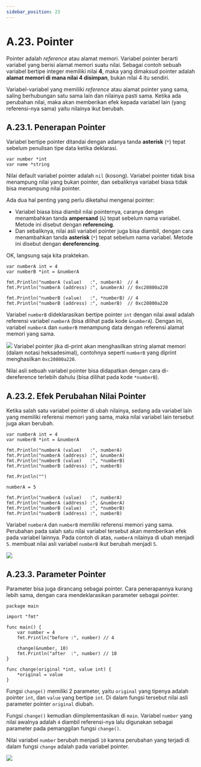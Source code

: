 ```yaml
---
sidebar_position: 23
---
```


# A.23. Pointer


Pointer adalah  _reference_  atau alamat memori. Variabel pointer berarti variabel yang berisi alamat memori suatu nilai. Sebagai contoh sebuah variabel bertipe integer memiliki nilai  **4**, maka yang dimaksud pointer adalah  **alamat memori di mana nilai 4 disimpan**, bukan nilai 4 itu sendiri.

Variabel-variabel yang memiliki  _reference_  atau alamat pointer yang sama, saling berhubungan satu sama lain dan nilainya pasti sama. Ketika ada perubahan nilai, maka akan memberikan efek kepada variabel lain (yang referensi-nya sama) yaitu nilainya ikut berubah.

## A.23.1. Penerapan Pointer

Variabel bertipe pointer ditandai dengan adanya tanda  **asterisk**  (`*`) tepat sebelum penulisan tipe data ketika deklarasi.

```
var number *int
var name *string
```
Nilai default variabel pointer adalah  `nil`  (kosong). Variabel pointer tidak bisa menampung nilai yang bukan pointer, dan sebaliknya variabel biasa tidak bisa menampung nilai pointer.

Ada dua hal penting yang perlu diketahui mengenai pointer:

-   Variabel biasa bisa diambil nilai pointernya, caranya dengan menambahkan tanda  **ampersand**  (`&`) tepat sebelum nama variabel. Metode ini disebut dengan  **referencing**.
-   Dan sebaliknya, nilai asli variabel pointer juga bisa diambil, dengan cara menambahkan tanda  **asterisk**  (`*`) tepat sebelum nama variabel. Metode ini disebut dengan  **dereferencing**.

OK, langsung saja kita praktekan.

```
var numberA int = 4
var numberB *int = &numberA

fmt.Println("numberA (value)   :", numberA)  // 4
fmt.Println("numberA (address) :", &numberA) // 0xc20800a220

fmt.Println("numberB (value)   :", *numberB) // 4
fmt.Println("numberB (address) :", numberB)  // 0xc20800a220
```
Variabel `numberB` dideklarasikan bertipe pointer `int` dengan nilai awal adalah referensi variabel `numberA` (bisa dilihat pada kode `&numberA`). Dengan ini, variabel `numberA` dan `numberB` menampung data dengan referensi alamat memori yang sama.

**![](https://lh7-rt.googleusercontent.com/docsz/AD_4nXd0-zxhmcNLthj2icZ0A8MvK-38wRCJQJETFMKGB0etiGvSFjvdQgkkKJFBli0PZKbVQdDIhesf_AirA9LWBXTbPA_tYa1qJQm0TPLWT6eF9FdyBEgtgDZY-Gd54d7D7Lu_CWPcPNJhVSzdmXFlH_AhTtg4?key=d3s-vJLBsYtwvRvGfZhdnw)**
Variabel pointer jika di-print akan menghasilkan string alamat memori (dalam notasi heksadesimal), contohnya seperti  `numberB`  yang diprint menghasilkan  `0xc20800a220`.

Nilai asli sebuah variabel pointer bisa didapatkan dengan cara di-dereference terlebih dahulu (bisa dilihat pada kode  `*numberB`).

## A.23.2. Efek Perubahan Nilai Pointer

Ketika salah satu variabel pointer di ubah nilainya, sedang ada variabel lain yang memiliki referensi memori yang sama, maka nilai variabel lain tersebut juga akan berubah.

```
var numberA int = 4
var numberB *int = &numberA

fmt.Println("numberA (value)   :", numberA)
fmt.Println("numberA (address) :", &numberA)
fmt.Println("numberB (value)   :", *numberB)
fmt.Println("numberB (address) :", numberB)

fmt.Println("")

numberA = 5

fmt.Println("numberA (value)   :", numberA)
fmt.Println("numberA (address) :", &numberA)
fmt.Println("numberB (value)   :", *numberB)
fmt.Println("numberB (address) :", numberB)
```

Variabel  `numberA`  dan  `numberB`  memiliki referensi memori yang sama. Perubahan pada salah satu nilai variabel tersebut akan memberikan efek pada variabel lainnya. Pada contoh di atas,  `numberA`  nilainya di ubah menjadi  `5`. membuat nilai asli variabel  `numberB`  ikut berubah menjadi  `5`.

**![](https://lh7-rt.googleusercontent.com/docsz/AD_4nXdRK1itvQ3Wp6DYYpLP-aYrfa2wK4ZjMEgVQTwA44p-SXbm0OOURsGd9Ec_UJZ60B3hWEfQDYAqHCMMQwjOcgnOZlKfovAqKDCuqAXLQm4v2V73gJP_z5cvSKBF2gRrK3eT2zpMM3nGC1IwFnA-dXf5BP9L?key=d3s-vJLBsYtwvRvGfZhdnw)**

## A.23.3. Parameter Pointer

Parameter bisa juga dirancang sebagai pointer. Cara penerapannya kurang lebih sama, dengan cara mendeklarasikan parameter sebagai pointer.

```
package main

import "fmt"

func main() {
    var number = 4
    fmt.Println("before :", number) // 4

    change(&number, 10)
    fmt.Println("after  :", number) // 10
}

func change(original *int, value int) {
    *original = value
}
```

Fungsi  `change()`  memiliki 2 parameter, yaitu  `original`  yang tipenya adalah pointer  `int`, dan  `value`  yang bertipe  `int`. Di dalam fungsi tersebut nilai asli parameter pointer  `original`  diubah.

Fungsi  `change()`  kemudian diimplementasikan di  `main`. Variabel  `number`  yang nilai awalnya adalah  `4`  diambil referensi-nya lalu digunakan sebagai parameter pada pemanggilan fungsi  `change()`.

Nilai variabel  `number`  berubah menjadi  `10`  karena perubahan yang terjadi di dalam fungsi  `change`  adalah pada variabel pointer.

**![](https://lh7-rt.googleusercontent.com/docsz/AD_4nXekaf94mfIQG23iWsy0Rgr_rItnIYOUs0v0rWUu3b04Dtw0xuBmMwHLZ-Ri6P0oPIr5IpQmV0tC8KQ42fxHJcH4v3aydC70PbI7WDTvsZKDdHcmWFGDvSU0ESEpgSt45J95Yd8IIt-xUgxayK-ZOR_MgpsL?key=d3s-vJLBsYtwvRvGfZhdnw)** 